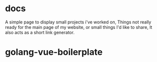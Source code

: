 # docs

A simple page to display small projects i've worked on, Things not really ready for the main page of my website, or small things I'd like to share,
It also acts as a short link generator.
# golang-vue-boilerplate
